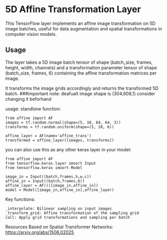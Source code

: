 # 5D Affine Transformation Layer
This TensorFlow layer implements an affine image transformation on 5D image batches, useful for data augmentation and spatial transformations in computer vision models.

## Usage
The layer takes a 5D image batch tensor of shape (batch_size, frames, height, width, channels) and a transformation parameter tensor of shape (batch_size, frames, 6) containing the affine transformation matrices per image.

It transforms the image grids accordingly and returns the transformed 5D batch.
###important note: deafualt image shape is (304,608,1) consider changing it beforhand 


usage: 
standlone function: 

~~~
from affine import AF
images = tf.random.normal(shape=(5, 10, 64, 64, 3))
transforms = tf.random.uniform(shape=(5, 10, 6)) 

affine_layer = AF(name='affine_trans')
transformed = affine_layer([images, transforms])

~~~
you can also use this as any other keras layer in your model: 
~~~
from affine import AF
from tensorflow.keras.layer imoort Input
from tensorflow.keras imoort Model

image_in = Input((batch,frames,h,w,c))
affine_in = Input((batch,frames,6))
affine_layer = AF()([image_in,affine_in])
model = Model([image_in,affine_in],affine_layer)
~~~

Key functions:

~~~
_interpolate: Bilinear sampling on input images
_transform_grid: Affine transformation of the sampling grid
call: Apply grid transformations and sampling per batch
~~~

Resources
Based on Spatial Transformer Networks: https://arxiv.org/abs/1506.02025
